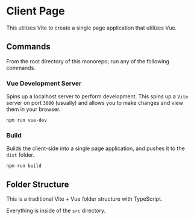 # Client Page

This utilizes Vite to create a single page application that utilizes Vue.

## Commands

From the root directory of this monorepo; run any of the following commands.

### Vue Development Server

Spins up a localhost server to perform development. This spins up a `Vite` server on port `3000` (usually) and allows you to make changes and view them in your browser.

```
npm run vue-dev
```

### Build

Builds the client-side into a single page application, and pushes it to the `dist` folder.

```
npm run build
```

## Folder Structure

This is a traditional Vite + Vue folder structure with TypeScript.

Everything is inside of the `src` directory.